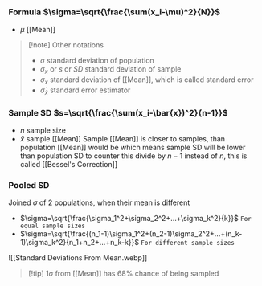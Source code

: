 ### Formula $\sigma=\sqrt{\frac{\sum(x_i-\mu)^2}{N}}$
- $\mu$ [[Mean]]
> [!note] Other notations 
> - $\sigma$ standard deviation of population
> - $\sigma_x$ or $s$ or $SD$ standard deviation of sample
> - $\sigma_\bar{x}$ standard deviation of [[Mean]], which is called standard error
> - $\hat{\sigma}_\bar{x}$ standard error estimator
### Sample SD $s=\sqrt{\frac{\sum(x_i-\bar{x})^2}{n-1}}$
- $n$ sample size
- $\bar{x}$ sample [[Mean]]
Sample [[Mean]] is closer to samples, than population [[Mean]] would be
which means sample SD will be lower than population SD
to counter this divide by $n-1$ instead of $n$, this is called [[Bessel's Correction]]
### Pooled SD
Joined $\sigma$ of 2 populations, when their mean is different
- $\sigma=\sqrt{\frac{\sigma_1^2+\sigma_2^2+...+\sigma_k^2}{k}}$ `For equal sample sizes`
- $\sigma=\sqrt{\frac{(n_1-1)\sigma_1^2+(n_2-1)\sigma_2^2+...+(n_k-1)\sigma_k^2}{n_1+n_2+...+n_k-k}}$ `For different sample sizes`

![[Standard Deviations From Mean.webp]]
> [!tip] $1\sigma$ from [[Mean]] has $68\%$ chance of being sampled
